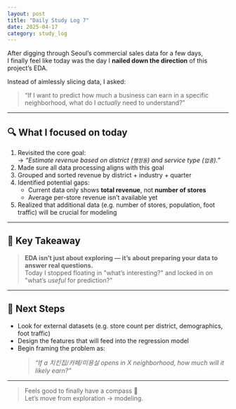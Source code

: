 ```yaml
---
layout: post
title: "Daily Study Log 7"
date: 2025-04-17
category: study_log
---
```


After digging through Seoul’s commercial sales data for a few days,  
I finally feel like today was the day I **nailed down the direction** of this project’s EDA.

Instead of aimlessly slicing data, I asked:  
> “If I want to predict how much a business can earn in a specific neighborhood, what do I *actually* need to understand?”

---

## 🔍 What I focused on today

1. Revisited the core goal:  
   → *“Estimate revenue based on district (`행정동`) and service type (`업종`).”*
2. Made sure all data processing aligns with this goal  
3. Grouped and sorted revenue by district + industry + quarter  
4. Identified potential gaps:  
   - Current data only shows **total revenue**, not **number of stores**  
   - Average per-store revenue isn’t available yet  
5. Realized that additional data (e.g. number of stores, population, foot traffic) will be crucial for modeling

---

## 🧠 Key Takeaway

> **EDA isn’t just about exploring — it’s about preparing your data to answer real questions.**  
> Today I stopped floating in "what’s interesting?" and locked in on "what’s *useful* for prediction?"

---

## 🧩 Next Steps

- Look for external datasets (e.g. store count per district, demographics, foot traffic)  
- Design the features that will feed into the regression model  
- Begin framing the problem as:  
  > *“If a 치킨집/카페/미용실 opens in X neighborhood, how much will it likely earn?”*

---

> Feels good to finally have a compass 🧭  
> Let’s move from exploration → modeling.
